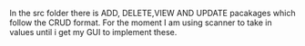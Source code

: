In the src folder there is ADD, DELETE,VIEW AND UPDATE pacakages which follow the CRUD format.
For the moment I am using scanner to take in values until i get my GUI to implement these.
